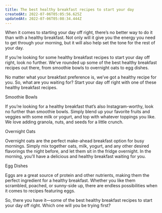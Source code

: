 ```yaml
---
title: The best healthy breakfast recipes to start your day
createdAt: 2022-07-06T05:05:56.625Z
updatedAt: 2022-07-06T05:08:34.444Z
---
```


When it comes to starting your day off right, there’s no better way to do it than with a healthy breakfast. Not only will it give you the energy you need to get through your morning, but it will also help set the tone for the rest of your day.

If you’re looking for some healthy breakfast recipes to start your day off right, look no further. We’ve rounded up some of the best healthy breakfast recipes out there, from smoothie bowls to overnight oats to egg dishes.

No matter what your breakfast preference is, we’ve got a healthy recipe for you. So, what are you waiting for? Start your day off right with one of these healthy breakfast recipes.

Smoothie Bowls

If you’re looking for a healthy breakfast that’s also Instagram-worthy, look no further than smoothie bowls. Simply blend up your favorite fruits and veggies with some milk or yogurt, and top with whatever toppings you like. We love adding granola, nuts, and seeds for a little crunch.

Overnight Oats

Overnight oats are the perfect make-ahead breakfast option for busy mornings. Simply mix together oats, milk, yogurt, and any other desired flavorings the night before, and let them sit in the fridge overnight. In the morning, you’ll have a delicious and healthy breakfast waiting for you.

Egg Dishes

Eggs are a great source of protein and other nutrients, making them the perfect ingredient for a healthy breakfast. Whether you like them scrambled, poached, or sunny-side up, there are endless possibilities when it comes to recipes featuring eggs.

So, there you have it—some of the best healthy breakfast recipes to start your day off right. Which one will you be trying first?
